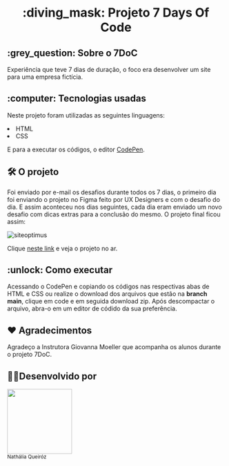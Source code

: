  <h1 align="center"> :diving_mask: Projeto 7 Days Of Code </h1>
 
 <h2> :grey_question: Sobre o 7DoC </h2>
 
Experiência que teve 7 dias de duração, o foco era desenvolver um site para uma empresa fictícia.

<h2>:computer: Tecnologias usadas </h2>

Neste projeto foram utilizadas as seguintes linguagens:

<li>HTML</li>
<li>CSS</li>

E para a executar os códigos, o editor [CodePen](https://codepen.io/).

<h2> 🛠️ O projeto</h2>

Foi enviado por e-mail os desafios durante todos os 7 dias, o primeiro dia foi enviando o projeto no Figma feito por UX Designers e com o desafio do dia. E assim aconteceu nos dias seguintes, cada dia eram enviado um novo desafio com dicas extras para a conclusão do mesmo. O projeto final ficou assim:

![siteoptimus](https://user-images.githubusercontent.com/101743082/225165663-37cc262b-acf5-4a38-9c4d-c3834f056387.gif)

Clique [neste link](https://nathqueiroz.github.io/projeto-7-days-of-code/) e veja o projeto no ar.

<h2> :unlock: Como executar </h2>

Acessando o CodePen e copiando os códigos nas respectivas abas de HTML e CSS ou realize o download dos arquivos que estão na **branch main**, clique em code e em seguida download zip. Após descompactar o arquivo, abra-o em um editor de códido da sua preferência.

<h2> ❤ Agradecimentos </h2>

Agradeço a Instrutora Giovanna Moeller que acompanha os alunos durante o projeto 7DoC.



<h2> 👩‍💻Desenvolvido por </h2>
 <img src="https://avatars.githubusercontent.com/u/101743082?v=4" width=150><br><sub>Nathália Queiróz</sub>

